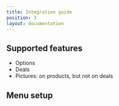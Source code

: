 ```yaml
---
title: Integration guide
position: 3
layout: documentation
---
```


## Supported features

- Options
- Deals
- Pictures: on products, but not on deals


## Menu setup

